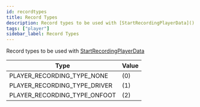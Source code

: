 ```yaml
---
id: recordtypes
title: Record Types
description: Record types to be used with [StartRecordingPlayerData]()../functions/StartRecordingPlayerData.md)
tags: ["player"]
sidebar_label: Record Types
---
```


Record types to be used with [StartRecordingPlayerData](../functions/StartRecordingPlayerData.md)

|Type|Value|
|----|-----|
|PLAYER_RECORDING_TYPE_NONE     |(0)|
|PLAYER_RECORDING_TYPE_DRIVER   |(1)|
|PLAYER_RECORDING_TYPE_ONFOOT   |(2)|